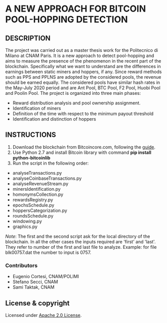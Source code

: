# A NEW APPROACH FOR BITCOIN POOL-HOPPING DETECTION

## DESCRIPTION

The project was carried out as a master thesis work for the Politecnico di Milano at CNAM Paris. It is a new approach to detect pool-hopping and aims to measure the presence of the phenomenon in the recent part of the blockchain. Specifically what we want to understand are the differences in earnings between static miners and hoppers, if any. Since reward methods such as PPS and PPLNS are adopted by the considered pools, the revenue should be earned equally. The considered pools have similar hash rates in the May-July 2020 period and are Ant Pool, BTC Pool, F2 Pool, Huobi Pool and Poolin Pool.
The project is organized into three main phases:
- Reward distribution analysis and pool ownership assignment.
- Identification of miners
- Definition of the time with respect to the minimum payout threshold  
- Identification and distinction of hoppers

## INSTRUCTIONS

1. Download the blockchain from Bitcoincore.com, following the [guide](https://bitcoin.org/en/full-node#initial-block-downloadibd).
2. Use Python 2.7 and install Bitcoin library with command __pip install python-bitcoinlib__
3. Run the script in the following order:
  - analyseTransactions.py
  - analyseCoinbaseTransactions.py
  - analyseRevenueStream.py
  - minersIdentification.py
  - homonymsCollection.py
  - rewardsRegistry.py
  - epochsSchedule.py
  - hoppersCategorization.py
  - roundsSchedule.py
  - windowing.py
  - graphics.py

_Note_:
The first and the second script ask for the local directory of the blockchain.
In all the other cases the inputs required are 'first' and 'last'. They refer to number of the first and last file to analyze. Example: for file blk00757.dat the number to input is 0757.

### Contributors
- Eugenio Cortesi, CNAM/POLIMI
- Stefano Secci, CNAM
- Sami Taktak, CNAM

## License & copyright
Licensed under [Apache 2.0 License](LICENSE).
